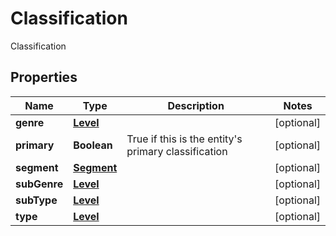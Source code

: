 

# Classification

Classification

## Properties

| Name | Type | Description | Notes |
|------------ | ------------- | ------------- | -------------|
|**genre** | [**Level**](Level.md) |  |  [optional] |
|**primary** | **Boolean** | True if this is the entity&#39;s primary classification |  [optional] |
|**segment** | [**Segment**](Segment.md) |  |  [optional] |
|**subGenre** | [**Level**](Level.md) |  |  [optional] |
|**subType** | [**Level**](Level.md) |  |  [optional] |
|**type** | [**Level**](Level.md) |  |  [optional] |



